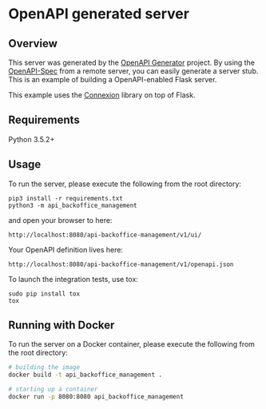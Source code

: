 # OpenAPI generated server

## Overview
This server was generated by the [OpenAPI Generator](https://openapi-generator.tech) project. By using the
[OpenAPI-Spec](https://openapis.org) from a remote server, you can easily generate a server stub.  This
is an example of building a OpenAPI-enabled Flask server.

This example uses the [Connexion](https://github.com/zalando/connexion) library on top of Flask.

## Requirements
Python 3.5.2+

## Usage
To run the server, please execute the following from the root directory:

```
pip3 install -r requirements.txt
python3 -m api_backoffice_management
```

and open your browser to here:

```
http://localhost:8080/api-backoffice-management/v1/ui/
```

Your OpenAPI definition lives here:

```
http://localhost:8080/api-backoffice-management/v1/openapi.json
```

To launch the integration tests, use tox:
```
sudo pip install tox
tox
```

## Running with Docker

To run the server on a Docker container, please execute the following from the root directory:

```bash
# building the image
docker build -t api_backoffice_management .

# starting up a container
docker run -p 8080:8080 api_backoffice_management
```